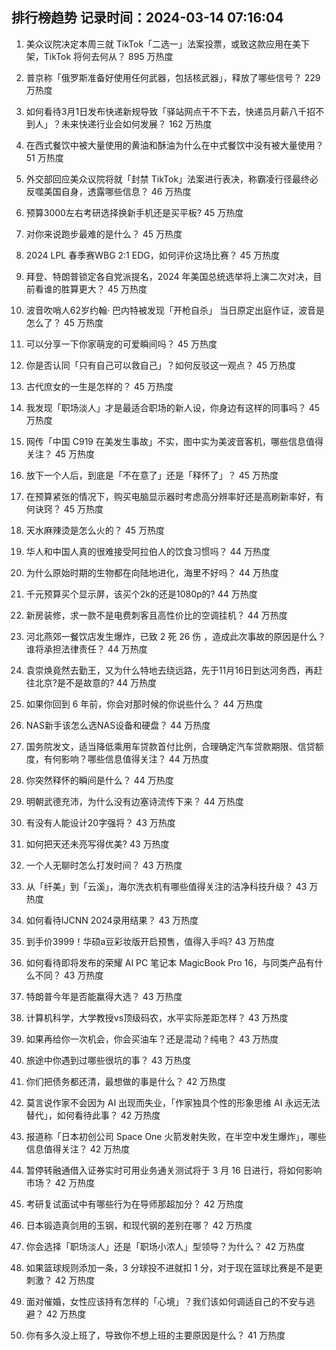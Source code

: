 
## 排行榜趋势 记录时间：2024-03-14 07:16:04
  
  1. 美众议院决定本周三就 TikTok「二选一」法案投票，或致这款应用在美下架，TikTok 将何去何从？ 895 万热度
    
  2. 普京称「俄罗斯准备好使用任何武器，包括核武器」，释放了哪些信号？ 229 万热度
    
  3. 如何看待3月1日发布快递新规导致「驿站网点干不下去，快递员月薪八千招不到人」？未来快递行业会如何发展？ 162 万热度
    
  4. 在西式餐饮中被大量使用的黄油和酥油为什么在中式餐饮中没有被大量使用？ 51 万热度
    
  5. 外交部回应美众议院将就「封禁 TikTok」法案进行表决，称霸凌行径最终必反噬美国自身，透露哪些信息？ 46 万热度
    
  6. 预算3000左右考研选择换新手机还是买平板? 45 万热度
    
  7. 对你来说跑步最难的是什么？ 45 万热度
    
  8. 2024 LPL 春季赛WBG 2:1 EDG，如何评价这场比赛？ 45 万热度
    
  9. 拜登、特朗普锁定各自党派提名，2024 年美国总统选举将上演二次对决，目前看谁的胜算更大？ 45 万热度
    
  10. 波音吹哨人62岁约翰· 巴内特被发现「开枪自杀」 当日原定出庭作证，波音是怎么了？ 45 万热度
    
  11. 可以分享一下你家萌宠的可爱瞬间吗？ 45 万热度
    
  12. 你是否认同「只有自己可以救自己」？如何反驳这一观点？ 45 万热度
    
  13. 古代庶女的一生是怎样的？ 45 万热度
    
  14. 我发现「职场淡人」才是最适合职场的新人设，你身边有这样的同事吗？ 45 万热度
    
  15. 网传「中国 C919 在美发生事故」不实，图中实为美波音客机，哪些信息值得关注？ 45 万热度
    
  16. 放下一个人后，到底是「不在意了」还是「释怀了」？ 45 万热度
    
  17. 在预算紧张的情况下，购买电脑显示器时考虑高分辨率好还是高刷新率好，有何诀窍？ 45 万热度
    
  18. 天水麻辣烫是怎么火的？ 45 万热度
    
  19. 华人和中国人真的很难接受阿拉伯人的饮食习惯吗？ 44 万热度
    
  20. 为什么原始时期的生物都在向陆地进化，海里不好吗？ 44 万热度
    
  21. 千元预算买个显示屏，该买个2k的还是1080p的? 44 万热度
    
  22. 新房装修，求一款不是电费刺客且高性价比的空调挂机？ 44 万热度
    
  23. 河北燕郊一餐饮店发生爆炸，已致 2 死 26 伤 ，造成此次事故的原因是什么？谁将承担法律责任？ 44 万热度
    
  24. 袁崇焕竟然去勤王，又为什么特地去绕远路，先于11月16日到达河务西，再赶往北京?是不是故意的? 44 万热度
    
  25. 如果你回到 6 年前，你会对那时候的你说些什么？ 44 万热度
    
  26. NAS新手该怎么选NAS设备和硬盘？ 44 万热度
    
  27. 国务院发文，适当降低乘用车贷款首付比例，合理确定汽车贷款期限、信贷额度，有何影响？哪些信息值得关注？ 44 万热度
    
  28. 你突然释怀的瞬间是什么？ 44 万热度
    
  29. 明朝武德充沛，为什么没有边塞诗流传下来？ 44 万热度
    
  30. 有没有人能设计20字强将？ 43 万热度
    
  31. 如何把天还未亮写得优美? 43 万热度
    
  32. 一个人无聊时怎么打发时间？ 43 万热度
    
  33. 从「纤美」到「云溪」，海尔洗衣机有哪些值得关注的洁净科技升级？ 43 万热度
    
  34. 如何看待IJCNN 2024录用结果？ 43 万热度
    
  35. 到手价3999！华硕a豆彩妆版开启预售，值得入手吗? 43 万热度
    
  36. 如何看待即将发布的荣耀 AI PC 笔记本 MagicBook Pro 16，与同类产品有什么不同？ 43 万热度
    
  37. 特朗普今年是否能赢得大选？ 43 万热度
    
  38. 计算机科学，大学教授vs顶级码农，水平实际差距怎样？ 43 万热度
    
  39. 如果再给你一次机会，你会买油车？还是混动？纯电？ 43 万热度
    
  40. 旅途中你遇到过哪些很坑的事？ 43 万热度
    
  41. 你们把债务都还清，最想做的事是什么？ 42 万热度
    
  42. 莫言说作家不会因为 AI 出现而失业，「作家独具个性的形象思维 AI 永远无法替代」，如何看待此事？ 42 万热度
    
  43. 报道称「日本初创公司 Space One 火箭发射失败，在半空中发生爆炸」，哪些信息值得关注？ 42 万热度
    
  44. 暂停转融通借入证券实时可用业务通关测试将于 3 月 16 日进行，将如何影响市场？ 42 万热度
    
  45. 考研复试面试中有哪些行为在导师那超加分？ 42 万热度
    
  46. 日本锻造真剑用的玉钢，和现代钢的差别在哪？ 42 万热度
    
  47. 你会选择「职场淡人」还是「职场小浓人」型领导？为什么？ 42 万热度
    
  48. 如果篮球规则添加一条，3 分球投不进就扣 1 分，对于现在篮球比赛是不是更刺激？ 42 万热度
    
  49. 面对催婚，女性应该持有怎样的「心境」？我们该如何调适自己的不安与逃避？ 42 万热度
    
  50. 你有多久没上班了，导致你不想上班的主要原因是什么？ 41 万热度
    